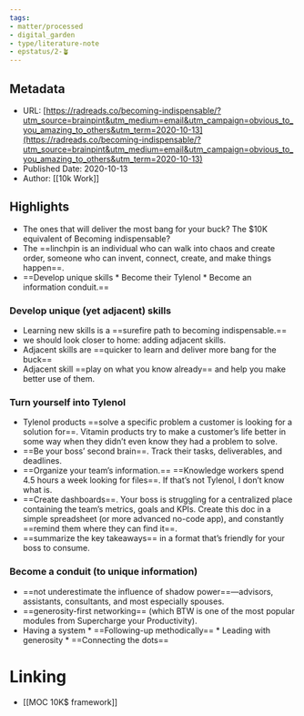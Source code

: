 ```yaml
---
tags: 
- matter/processed
- digital_garden
- type/literature-note
- epstatus/2-🪴
---
```


## Metadata
* URL: [https://radreads.co/becoming-indispensable/?utm_source=brainpint&utm_medium=email&utm_campaign=obvious_to_you_amazing_to_others&utm_term=2020-10-13](https://radreads.co/becoming-indispensable/?utm_source=brainpint&utm_medium=email&utm_campaign=obvious_to_you_amazing_to_others&utm_term=2020-10-13)
* Published Date: 2020-10-13
* Author: [[10k Work]]

## Highlights
* The ones that will deliver the most bang for your buck? The $10K equivalent of Becoming indispensable?
* The ==linchpin is an individual who can walk into chaos and create order, someone who can invent, connect, create, and make things happen==.
* ==Develop unique skills * Become their Tylenol * Become an information conduit.==

### Develop unique (yet adjacent) skills
* Learning new skills is a ==surefire path to becoming indispensable.==
* we should look closer to home: adding adjacent skills.
* Adjacent skills are ==quicker to learn and deliver more bang for the buck==
* Adjacent skill ==play on what you know already== and help you make better use of them.
### Turn yourself into Tylenol
* Tylenol products ==solve a specific problem a customer is looking for a solution for==. Vitamin products try to make a customer’s life better in some way when they didn’t even know they had a problem to solve.
* ==Be your boss’ second brain==. Track their tasks, deliverables, and deadlines.
* ==Organize your team’s information.== ==Knowledge workers spend 4.5 hours a week looking for files==. If that’s not Tylenol, I don’t know what is.
* ==Create dashboards==. Your boss is struggling for a centralized place containing the team’s metrics, goals and KPIs. Create this doc in a simple spreadsheet (or more advanced no-code app), and constantly ==remind them where they can find it==.
* ==summarize the key takeaways== in a format that’s friendly for your boss to consume.
### Become a conduit (to unique information)
* ==not underestimate the influence of shadow power==—advisors, assistants, consultants, and most especially spouses.
* ==generosity-first networking== (which BTW is one of the most popular modules from Supercharge your Productivity).
* Having a system * ==Following-up methodically== * Leading with generosity * ==Connecting the dots==


# Linking
+ [[MOC 10K$ framework]]